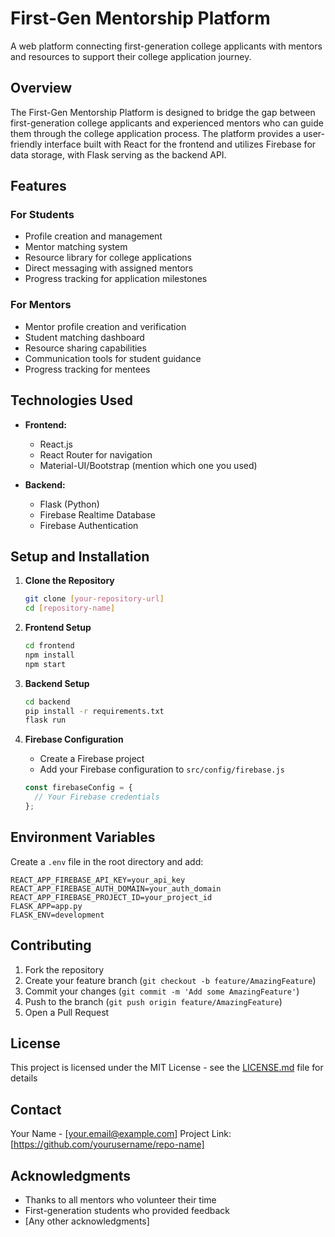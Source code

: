 # First-Gen Mentorship Platform

A web platform connecting first-generation college applicants with mentors and resources to support their college application journey.

## Overview

The First-Gen Mentorship Platform is designed to bridge the gap between first-generation college applicants and experienced mentors who can guide them through the college application process. The platform provides a user-friendly interface built with React for the frontend and utilizes Firebase for data storage, with Flask serving as the backend API.

## Features

### For Students
- Profile creation and management
- Mentor matching system
- Resource library for college applications
- Direct messaging with assigned mentors
- Progress tracking for application milestones

### For Mentors
- Mentor profile creation and verification
- Student matching dashboard
- Resource sharing capabilities
- Communication tools for student guidance
- Progress tracking for mentees

## Technologies Used

- **Frontend:**
  - React.js
  - React Router for navigation
  - Material-UI/Bootstrap (mention which one you used)

- **Backend:**
  - Flask (Python)
  - Firebase Realtime Database
  - Firebase Authentication

## Setup and Installation

1. **Clone the Repository**
   ```bash
   git clone [your-repository-url]
   cd [repository-name]
   ```

2. **Frontend Setup**
   ```bash
   cd frontend
   npm install
   npm start
   ```

3. **Backend Setup**
   ```bash
   cd backend
   pip install -r requirements.txt
   flask run
   ```

4. **Firebase Configuration**
   - Create a Firebase project
   - Add your Firebase configuration to `src/config/firebase.js`
   ```javascript
   const firebaseConfig = {
     // Your Firebase credentials
   };
   ```

## Environment Variables

Create a `.env` file in the root directory and add:

```
REACT_APP_FIREBASE_API_KEY=your_api_key
REACT_APP_FIREBASE_AUTH_DOMAIN=your_auth_domain
REACT_APP_FIREBASE_PROJECT_ID=your_project_id
FLASK_APP=app.py
FLASK_ENV=development
```

## Contributing

1. Fork the repository
2. Create your feature branch (`git checkout -b feature/AmazingFeature`)
3. Commit your changes (`git commit -m 'Add some AmazingFeature'`)
4. Push to the branch (`git push origin feature/AmazingFeature`)
5. Open a Pull Request

## License

This project is licensed under the MIT License - see the [LICENSE.md](LICENSE.md) file for details

## Contact

Your Name - [your.email@example.com]
Project Link: [https://github.com/yourusername/repo-name]

## Acknowledgments

- Thanks to all mentors who volunteer their time
- First-generation students who provided feedback
- [Any other acknowledgments]
